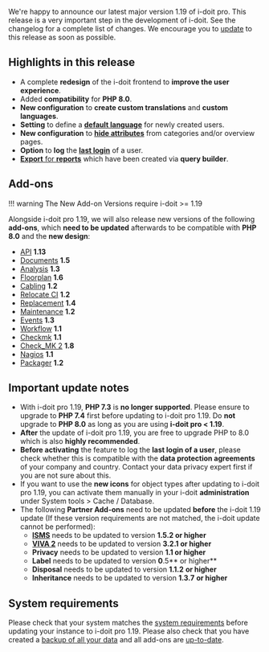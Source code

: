 We're happy to announce our latest major version 1.19 of i-doit pro. This release is a very important step in the development of i-doit. See the changelog for a complete list of changes. We encourage you to [update](../../maintenance-and-operation/update.md) to this release as soon as possible.

Highlights in this release
--------------------------

- A complete **redesign** of the i-doit frontend to **improve the user experience**.
- Added **compatibility** for **PHP 8.0**.
- **New configuration** to **create custom translations** and **custom languages**.
- **Setting** to define a [**default language**](../../system-administration/administration/tenant-management/settings-for-tenant.md#language) for newly created users.
- **New configuration** to **[hide attributes](../../basics/attribute-visibility.md)** from categories and/or overview pages.
- **Option** to **log** the **[last login](../../system-administration/administration/tenant-management/settings-for-tenant.md#security)** of a user.
- [**Export** for **reports**](../../evaluation/report-manager.md#exportimport-reports) which have been created via **query builder**.

Add-ons
-------

!!! warning
    The New Add-on Versions require i-doit >= 1.19

Alongside i-doit pro 1.19, we will also release new versions of the following **add-ons**, which **need to be updated** afterwards to be compatible with **PHP 8.0** and the **new design**:

- [API](../../i-doit-pro-add-ons/api/index.md) **1.13**
- [Documents](../../i-doit-pro-add-ons/documents/index.md) **1.5**
- [Analysis](../../i-doit-pro-add-ons/analysis.md) **1.3**
- [Floorplan](../../i-doit-pro-add-ons/floorplan.md) **1.6**
- [Cabling](../../i-doit-pro-add-ons/cabling.md) **1.2**
- [Relocate CI](../../i-doit-pro-add-ons/relocate-ci.md) **1.2**
- [Replacement](../../i-doit-pro-add-ons/replacement.md) **1.4**
- [Maintenance](../../i-doit-pro-add-ons/maintenance.md) **1.2**
- [Events](../../i-doit-pro-add-ons/events.md) **1.3**
- [Workflow](../../i-doit-pro-add-ons/workflow.md) **1.1**
- [Checkmk](../../i-doit-pro-add-ons/checkmk.md) **1.1**
- [Check\_MK 2](../../i-doit-pro-add-ons/checkmk2/index.md) **1.8**
- [Nagios](../../automation-and-integration/network-monitoring/nagios.md) **1.1**
- [Packager](../../i-doit-pro-add-ons/add-on-packager.md) **1.2**

Important update notes
----------------------

- With i-doit pro 1.19, **PHP 7.3** is **no longer supported**. Please ensure to upgrade to **PHP 7.4** first before updating to i-doit pro 1.19. Do **not** upgrade to **PHP 8.0** as long as you are using **i-doit pro < 1.19**.<br>
- **After** the update of i-doit pro 1.19, you are free to upgrade PHP to 8.0 which is also **highly recommended**.<br>
- **Before activating** the feature to log the **last login of a user**, please check whether this is compatible with the **data protection agreements** of your company and country. Contact your data privacy expert first if you are not sure about this.<br>
- If you want to use the **new icons** for object types after updating to i-doit pro 1.19, you can activate them manually in your i-doit **administration** under System tools > Cache / Database.<br>
- The following **Partner Add-ons** need to be updated **before** the i-doit 1.19 update (If these version requirements are not matched, the i-doit update cannot be performed):<br>
    - **[ISMS](../../i-doit-pro-add-ons/isms.md)** needs to be updated to version **1.5.2 or higher**
    - **[VIVA 2](../../i-doit-pro-add-ons/viva2.md)** needs to be updated to version **3.2.1 or higher**
    - **Privacy** needs to be updated to version **1.1 or higher**
    - **Label** needs to be updated to version **0**.5** or higher**
    - **Disposal** needs to be updated to version **1.1.2** **or higher**
    - **Inheritance** needs to be updated to version **1.3.7** **or higher**

System requirements
-------------------

Please check that your system matches the [system requirements](../../installation/system-requirements.md) before updating your instance to i-doit pro 1.19. Please also check that you have created a [backup of all your data](../../maintenance-and-operation/backup-and-recovery/index.md) and all add-ons are [up-to-date](../../i-doit-pro-add-ons/index.md).
